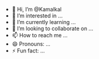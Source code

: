 - 👋 Hi, I’m @Kamalkal
- 👀 I’m interested in ...
- 🌱 I’m currently learning ...
- 💞️ I’m looking to collaborate on ...
- 📫 How to reach me ...
- 😄 Pronouns: ...
- ⚡ Fun fact: ...

<!---
Kamalkal/Kamalkal is a ✨ special ✨ repository because its `README.md` (this file) appears on your GitHub profile.
You can click the Preview link to take a look at your changes.
--->
